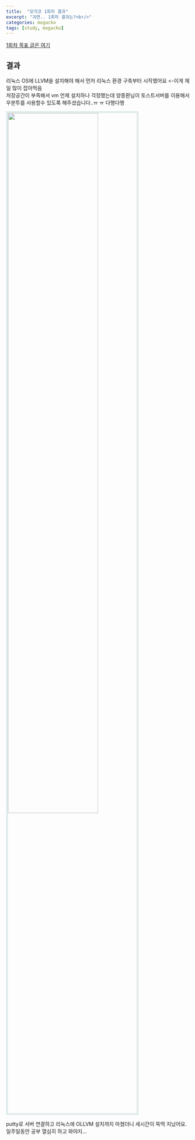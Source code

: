 ```yaml
---
title:  "모각코 1회차 결과"
excerpt: "과연.. 1회차 결과는?<br/>"
categories: mogacko
tags: [study, mogacko]
--- 
```

[1회차 목표 글은 여기](https://realcrystal.github.io/mogacko/2020/07/01/mgk_01_a.html)  
## 결과  
리눅스 OS에 LLVM을 설치해야 해서 먼저 리눅스 환경 구축부터 시작했어요 <-이게 제일 많이 잡아먹음  
저장공간이 부족해서 vm 언제 설치하나 걱정했는데 양종환님이 토스트서버를 이용해서 우분투를 사용할수 있도록 해주셨습니다..ㅠ ㅠ 다행다행  
  
   
<img src="https://user-images.githubusercontent.com/26894351/86226272-61fb4f80-bbc6-11ea-8ca6-cdf1cd6e13bb.JPG" style="width: 70%; height: auto; border: 5px solid #e0ebeb;">  
  
putty로 서버 연결하고 리눅스에 OLLVM 설치까지 마쳤더니 세시간이 뚝딱 지났어요.
일주일동안 공부 열심히 하고 와야지...
